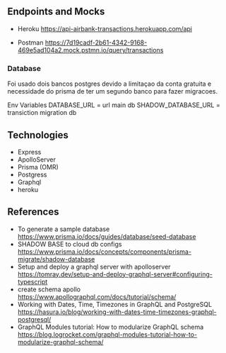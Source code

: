 ## Endpoints and Mocks
- Heroku
https://api-airbank-transactions.herokuapp.com/api

- Postman
https://7d19cadf-2b61-4342-9168-469e5ad104a2.mock.pstmn.io/query/transactions


### Database
Foi usado dois bancos postgres devido a limitaçao da conta gratuita e necessidade do prisma de ter um segundo banco para fazer migracoes.

Env Variables
DATABASE_URL = url main db
SHADOW_DATABASE_URL = transiction migration db

## Technologies
- Express
- ApolloServer
- Prisma (OMR)
- Postgress
- Graphql
- heroku

## References
- To generate a sample database
https://www.prisma.io/docs/guides/database/seed-database
- SHADOW BASE to cloud db configs
https://www.prisma.io/docs/concepts/components/prisma-migrate/shadow-database
- Setup and deploy a graphql server with apolloserver
https://tomray.dev/setup-and-deploy-graphql-server#configuring-typescript
- create schema apollo
https://www.apollographql.com/docs/tutorial/schema/
- Working with Dates, Time, Timezones in GraphQL and PostgreSQL
https://hasura.io/blog/working-with-dates-time-timezones-graphql-postgresql/
- GraphQL Modules tutorial: How to modularize GraphQL schema
https://blog.logrocket.com/graphql-modules-tutorial-how-to-modularize-graphql-schema/